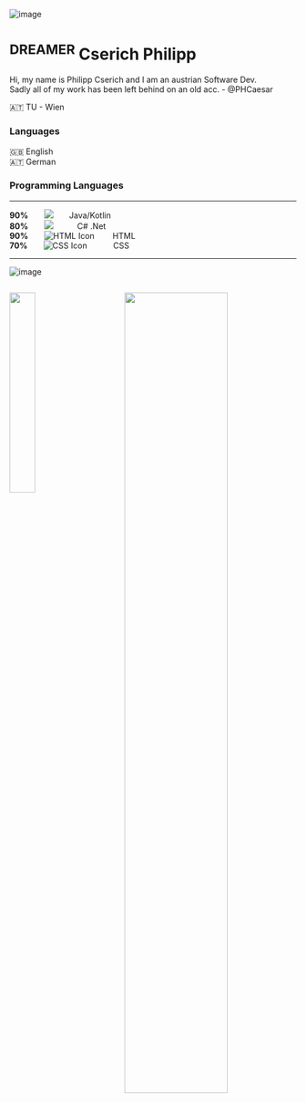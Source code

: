 ![image](https://github.com/OhCaesar/OhCaesar/assets/155546784/02be810e-15ee-49a2-82b0-93c44b5c5a8f)


<h1 text-align="center"> <sup>DREAMER</sup> Cserich Philipp</h1>

<p>
  Hi, my name is Philipp Cserich and I am an austrian Software Dev.<br>
  Sadly all of my work has been left behind on an old acc. - @PHCaesar

  🇦🇹 TU - Wien

  <h3>Languages</h3>
  🇬🇧 English<br>
  🇦🇹 German
  <h3>Programming Languages </h3>
 <hr>
 
**90%**&emsp;&emsp;<img src="https://img.shields.io/badge/-spring-FFE2B7?logo=spring&logoColor=ffffff&no-frame=true&no-bg=true">&emsp;&emsp;Java/Kotlin <br>
**80%**&emsp;&emsp;<img src="https://img.shields.io/badge/-.net-EF9A64?logo=.net&logoColor=fff">&emsp;&emsp;&emsp;C# .Net <br>
**90%**&emsp;&emsp;![HTML Icon](https://img.shields.io/badge/-HTML-D06624?logo=html5&logoColor=fff) &emsp;&emsp;HTML <br>
**70%**&emsp;&emsp;![CSS Icon](https://img.shields.io/badge/-css-883400?logo=css3&logoColor=fff) &emsp;&emsp;&emsp;CSS <br>
<hr>
</p>

![image](https://github.com/OhCaesar/OhCaesar/assets/155546784/d22ef940-9ec2-46ff-bd14-0b5cf3487b1d)


<img src="https://github.com/OhCaesar/OhCaesar/assets/155546784/59891323-83b1-4084-8e04-b8acafd4d124" width="0px" >

<img align="left" src="http://github-profile-summary-cards.vercel.app/api/cards/stats?username=OhCaesar&theme=apprentice" width="30%" /> <img align="right" src="http://github-profile-summary-cards.vercel.app/api/cards/profile-details?username=OhCaesar&theme=apprentice&background-color=transparent" width="60%" />
